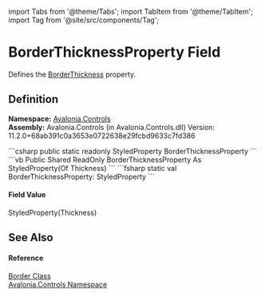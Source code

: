 import Tabs from '@theme/Tabs'; 
import TabItem from '@theme/TabItem'; 
import Tag from '@site/src/components/Tag'; 

# BorderThicknessProperty Field


Defines the <a href="P_Avalonia_Controls_Border_BorderThickness">BorderThickness</a> property.



## Definition
**Namespace:** <a href="N_Avalonia_Controls">Avalonia.Controls</a>  
**Assembly:** Avalonia.Controls (in Avalonia.Controls.dll) Version: 11.2.0+68ab391c0a3653e0722638e29fcbd9633c7fd386

<Tabs groupId="api-code-preview">
<TabItem value="csharp" label="C#">
```csharp
public static readonly StyledProperty<Thickness> BorderThicknessProperty
```
</TabItem>
<TabItem value="vb" label="VB">
```vb
Public Shared ReadOnly BorderThicknessProperty As StyledProperty(Of Thickness)
```
</TabItem>
<TabItem value="fsharp" label="F#">
```fsharp
static val BorderThicknessProperty: StyledProperty<Thickness>
```
</TabItem>
</Tabs>



#### Field Value
StyledProperty(Thickness)

## See Also


#### Reference
<a href="T_Avalonia_Controls_Border">Border Class</a>  
<a href="N_Avalonia_Controls">Avalonia.Controls Namespace</a>  
